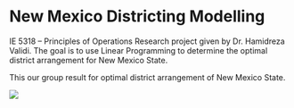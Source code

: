 # New Mexico Districting Modelling
IE 5318 – Principles of Operations Research project given by Dr.  Hamidreza Validi. The goal is to use Linear Programming to determine the optimal district arrangement for New Mexico State.

This our group result for optimal district arrangement of New Mexico State.

<img src="[image-link](https://github.com/dannilin2601/new_mexico_districting_modelling/edit/main/README.md#:~:text=README.md-,optimal_solution,-.png)https://github.com/dannilin2601/new_mexico_districting_modelling/edit/main/README.md#:~:text=README.md-,optimal_solution,-.png">
